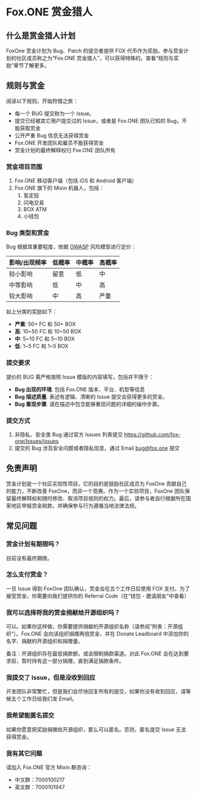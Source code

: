 # Fox.ONE 赏金猎人

## 什么是赏金猎人计划

FoxOne 赏金计划为 Bug、Patch 的提交者提供 FOX 代币作为奖励。参与赏金计划的社区成员称之为“Fox.ONE 赏金猎人”，可以获得特殊的。查看“规则与奖励”章节了解更多。

## 规则与赏金

阅读以下规则，开始狩猎之旅：

- 每一个 BUG 提交称为一个 Issue。
- 提交已经被其它用户提交过的 Issue，或者是 Fox.ONE 团队已知的 Bug，不能获取赏金
- 公开严重 Bug 信息无法获得赏金
- Fox.ONE 开发团队和雇员不能获得赏金
- 赏金计划的最终解释权归 Fox.ONE 团队所有

### 赏金项目范围

1. Fox.ONE 移动客户端（包括 iOS 和 Android 客户端）
2. Fox.ONE 旗下的 Mixin 机器人，包括：
   1. 氢定投
   2. 闪电交易
   3. BOX ATM
   4. 小钱包

### Bug 类型和赏金

Bug 根据其重要程度，依据 [OWASP](https://www.owasp.org/index.php/OWASP_Risk_Rating_Methodology) 风险模型进行定价：

| 影响/出现频率 | 低概率 | 中概率 | 高概率 |
| ------------- | ------ | ------ | ------ |
| 较小影响      | 留意   | 低     | 中     |
| 中等影响      | 低     | 中     | 高     |
| 较大影响      | 中     | 高     | 严重   |

如上分类的奖励如下：

- **严重**: 50+ FC 和 50+ BOX
- **高**: 10~50 FC 和 10~50 BOX
- **中**: 5~10 FC 和 5~10 BOX
- **低**: 1~5 FC 和 1~5 BOX

### 提交要求

提价的 BUG 需严格按照 Issue 模版的内容填写，包括并不限于：

- **Bug 出现的环境**. 包括 Fox.ONE 版本、平台、机型等信息
- **Bug 描述质量**. 表述有逻辑、清晰的 Issue 提交会获得更多的赏金。
- **Bug 重现步骤**. 请在描述中包含能够重现问题的详细的操作步骤。

### 提交方式

1. 非隐私、安全类 Bug 通过官方 Issues 列表提交 https://github.com/fox-one/Issues/issues
2. 提交的 Bug 涉及安全问题或者隐私信息，通过 Email [bug@fox.one](mailto:bug@fox.one) 提交

## 免责声明

赏金计划是一个社区实验性项目，它的目的是鼓励社区成员为 FoxOne 贡献自己的能力，不断改善 FoxOne，而非一个竞赛。作为一个实验项目，FoxOne 团队保留最终解释权和随时修改、取消项目规则的权力。最后，请参与者自行根据所在国家地区申报赏金税款，并确保参与行为遵循当地法律法规。

## 常见问题

### 赏金计划有期限吗？

目前没有最终期限。

### 怎么支付赏金？

一旦 Issue 得到 FoxOne 团队确认，赏金会在五个工作日后使用 FOX 支付。为了接受赏金，你需要向我们提供你的 Referral Code（在“钱包 - 邀请朋友”中查看）

### 我可以选择将我的赏金捐献给开源组织吗？

可以。如果你这样做，你需要提供捐献的开源组织名称（请参阅“附表：开源组织”）。Fox.ONE 会向该组织捐赠两倍赏金，并在 Donate Leadboard 中添加你的名字、捐献的开源组织和捐赠量。

备注：开源组织存在最低捐款额，或会限制捐款渠道。对此 Fox.ONE 会在达到要求前，暂时持有这一部分捐赠，直到满足捐款条件。

### 我提交了 Issue，但是没收到回应

开发团队非常繁忙，但是我们会尽快回复所有的提交，如果你没有收到回应，请等候五个工作日给我们发 Email。

### 我希望能匿名提交

如果你愿意把奖励捐赠给开源组织，那么可以匿名。否则，匿名提交 Issue 无法获得赏金。

### 我有其它问题

请加入 Fox.ONE 官方 Mixin 群咨询：

- 中文群：7000100217
- 英文群：7000101947
